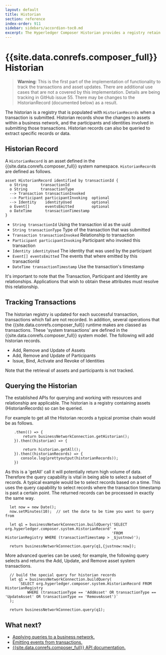 ```yaml
---
layout: default
title: Historian
section: reference
index-order: 911
sidebar: sidebars/accordion-toc0.md
excerpt: The Hyperledger Composer Historian provides a registry retain information about previous transactions
---
```


# {{site.data.conrefs.composer_full}} Historian

>**Warning**: This is the first part of the implementation of functionality to track the transactions and asset updates. There are additional use cases that are not a covered by this implementation. Details are being tracking in GitHub issue 55. There may be changes to the HistorianRecord (documented below) as a result.

The historian is a registry that is populated with `HistorianRecords` when a transaction is submitted. Historian records show the changes to assets within a business network, and the participants and identities involved in submitting those transactions. Historian records can also be queried to extract specific records or data.

## Historian Record

A `HistorianRecord` is an asset defined in the {{site.data.conrefs.composer_full}} system namespace. `HistorianRecord`s are defined as follows.

```
asset HistorianRecord identified by transactionId {
  o String      transactionId
  o String      transactionType
  --> Transaction transactionInvoked
  --> Participant participantInvoking  optional
  --> Identity    identityUsed         optional
  o Event[]       eventsEmitted        optional
  o DateTime      transactionTimestamp
}
```

 * `String transactionId` Using the transaction id as the uuid
 * `String transactionType` Type of the transaction that was submitted
 * `Transaction transactionInvoked` Relationship to transaction
 * `Participant participantInvoking` Participant who invoked this transaction
 * `Identity identityUsed` The identity that was used by the participant
 * `Event[] eventsEmitted` The events that where emitted by this transactionId
 * `DateTime transactionTimestamp` Use the transaction's timestamp

It's important to note that the Transaction, Participant and Identity are relationships. Applications that wish to obtain these attributes must resolve this relationship.

## Tracking Transactions

The historian registry is updated for each successful transaction, transactions which fail are not recorded. In addition, several operations that the {{site.data.conrefs.composer_full}} runtime makes are classed as transactions. These 'system transactions' are defined in the {{site.data.conrefs.composer_full}} system model. The following will add historian records.

 * Add, Remove and Update of Assets
 * Add, Remove and Update of Participants
 * Issue, Bind, Activate and Revoke of Identities

Note that the retrieval of assets and participants is not tracked.

## Querying the Historian

The established APIs for querying and working with resources and relationship are applicable. The historian is a registry containing assets (HistorianRecords) so can be queried.

For example to get all the Historian records a typical promise chain would be as follows.

```
    .then(() => {       
        return businessNetworkConnection.getHistorian();
    }).then((historian) => {

        return historian.getAll();
    }).then((historianRecords) => {        
       console.log(prettyoutput(historianRecords));
    })
```

As this is a 'getAll' call it will potentially return high volume of data. Therefore the query capability is vital in being able to select a subset of records. A typical example would be to select records based on a time. This uses the query capability to select records where the transaction timestamp is past a certain point. The returned records can be processed in exactly the same way.

```
  let now = new Date();
  now.setMinutes(10);  // set the date to be time you want to query from

  let q1 = businessNetworkConnection.buildQuery('SELECT org.hyperledger.composer.system.HistorianRecord' +
                                                'FROM HistorianRegistry WHERE (transactionTimestamp > _$justnow)');   

  return businessNetworkConnection.query(q1,{justnow:now});
```

More advanced queries can be used; for example, the following query selects and returns the Add, Update, and Remove asset system transactions.

```
  // build the special query for historian records
  let q1 = businessNetworkConnection.buildQuery(
      `SELECT org.hyperledger.composer.system.HistorianRecord FROM HistorianRegistry
          WHERE (transactionType == 'AddAsset' OR transactionType == 'UpdateAsset' OR transactionType == 'RemoveAsset')`
  );      

  return businessNetworkConnection.query(q1);

```



## What next?

- [Applying queries to a business network.](../business-network/query.html)
- [Emitting events from transactions.](../business-network/publishing-events.html)
- [{{site.data.conrefs.composer_full}} API documentation.](../jsdoc/index.html)
